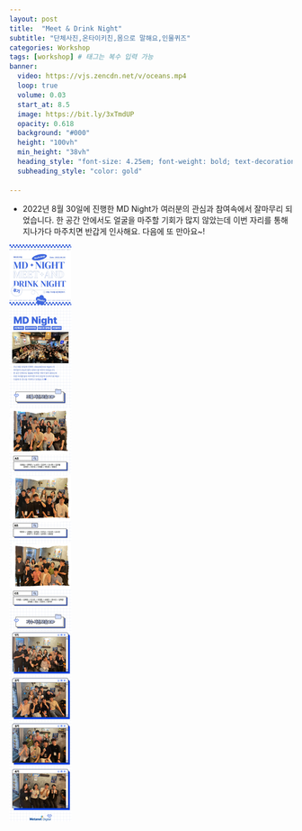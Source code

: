 ```yaml
---
layout: post
title:  "Meet & Drink Night"
subtitle: "단체사진,온타이키친,몸으로 말해요,인물퀴즈"
categories: Workshop
tags: [workshop] # 태그는 복수 입력 가능
banner:
  video: https://vjs.zencdn.net/v/oceans.mp4
  loop: true
  volume: 0.03
  start_at: 8.5
  image: https://bit.ly/3xTmdUP
  opacity: 0.618
  background: "#000"
  height: "100vh"
  min_height: "38vh"
  heading_style: "font-size: 4.25em; font-weight: bold; text-decoration: underline"
  subheading_style: "color: gold"

---
```



- 2022년 8월 30일에 진행한 MD Night가 여러분의 관심과 참여속에서 잘마무리 되었습니다. 한 공간 안에서도 얼굴을 마주할 기회가 많지 않았는데 이번 자리를 통해 지나가다 마주치면 반갑게 인사해요. 다음에 또 만아요~!



![20221020_md_night.jpg](/assets/images/postimg/20221020_md_night.jpg)

<br><br>

